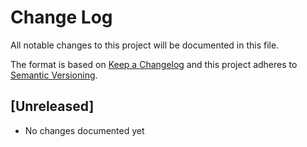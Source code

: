 # Change Log
All notable changes to this project will be documented in this file.

The format is based on [Keep a Changelog](http://keepachangelog.com/)
and this project adheres to [Semantic Versioning](http://semver.org/).

## [Unreleased]

- No changes documented yet

[0.1.0]: https://github.com/mattpalermo/Excel-Autofit/releases/tag/v0.1.0
